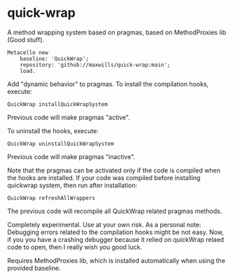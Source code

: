 # quick-wrap

A method wrapping system based on pragmas, based on MethodProxies lib (Good stuff).

```Smalltalk
Metacello new
    baseline: 'QuickWrap';
    repository: 'github://maxwills/quick-wrap:main';
    load.
```

Add "dynamic behavior" to pragmas.
To install the compilation hooks, execute:
```Smalltalk
QuickWrap installQuickWrapSystem
```
Previous code will make pragmas "active".

To uninstall the hooks, execute:
```Smalltalk
QuickWrap uninstallQuickWrapSystem
```
Previous code will make pragmas "inactive".

Note that the pragmas can be activated only if the code is compiled when the hooks are installed. 
If your code was compiled before installing quickwrap system, then run after installation:
```Smalltalk
QuickWrap refreshAllWrappers
```
The previous code will recompile all QuickWrap related pragmas methods.

Completely experimental. Use at your own risk.
As a personal note: Debugging errors related to the compilation hooks might be not easy. Now, if you you have a crashing debugger because it relied on quickWrap relaed code to open, then I really wish you good luck.


Requires MethodProxies lib, which is installed automatically when using the provided baseline.

